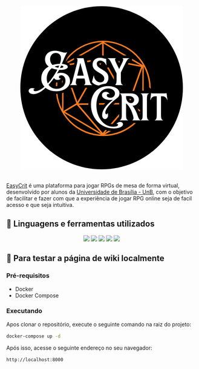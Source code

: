 <div align="center"><img id="logo EasyCrit" src="docs/assets/logo-easycrit-rounded.png"></img></div><br/>

[EasyCrit](link_do_projeto_aqui) é uma plataforma para jogar RPGs de mesa de forma virtual, desenvolvido por alunos da [Universidade de Brasília - UnB](link_unb), com o objetivo de facilitar e fazer com que a experiência de jogar RPG online seja de facil acesso e que seja intuitiva.

## 🧰 Linguagens e ferramentas utilizados
<div align="center">
<img src="https://img.shields.io/badge/postgresql-blue?style=for-the-badge&logo=postgresql&logoColor=%23FFFFFF"/>
<img src="https://img.shields.io/badge/nextjs-black?style=for-the-badge&logo=nextjs&logoColor=%23FFFFFF"/>
<img src="https://img.shields.io/badge/python-yellow?style=for-the-badge&logo=python&logoColor=%23FFFFFF"/>
<img src="https://img.shields.io/badge/fast%20api-yellow?style=for-the-badge&logo=fastapi&logoColor=%23FFFFFF"/>
<img src="https://img.shields.io/badge/mkdocs-lightblue?style=for-the-badge&logo=mkdocs&logoColor=%23FFFFFF"/>
</div>

## 📍 Para testar a página de wiki localmente
### Pré-requisitos
- Docker
- Docker Compose

### Executando
 Apos clonar o repositório, execute o seguinte comando na raiz do projeto:
```bash
docker-compose up -d
```
Após isso, acesse o seguinte endereço no seu navegador:
```bash
http://localhost:8000
```
